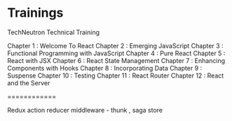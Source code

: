 # Trainings
TechNeutron Technical Training

Chapter 1 : Welcome To React
Chapter 2 : Emerging JavaScript
Chapter 3 : Functional Programming with JavaScript
Chapter 4 : Pure React
Chapter 5 : React with JSX
Chapter 6 : React State Management
Chapter 7 : Enhancing Components with Hooks
Chapter 8 : Incorporating Data
Chapter 9 : Suspense
Chapter 10 : Testing
Chapter 11 : React Router
Chapter 12 : React and the Server

============

Redux
action
reducer
middleware - thunk , saga
store

